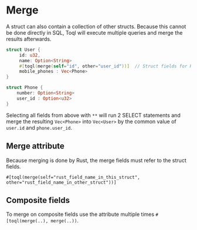 
# Merge
A struct can also contain a collection of other structs. Because this cannot be done directly in SQL, Toql will execute multiple queries and merge the results afterwards. 

```rust
struct User {
	 id: u32,
	 name: Option<String>
	 #[toql(merge(self="id", other="user_id"))]  // Struct fields for Rust comparison
	 mobile_phones : Vec<Phone>
}

struct Phone {
	number: Option<String>
	user_id : Option<u32>
}
```

Selecting all fields from above with `**` will run 2 SELECT statements and merge the resulting `Vec<Phone>` into `Vec<User>` by the common value of `user.id` and `phone.user_id`.

## Merge attribute
Because merging is done by Rust, the merge fields must refer to the struct fields.

`#[toql(merge(self="rust_field_name_in_this_struct", other="rust_field_name_in_other_struct"))] `


## Composite fields

To merge on composite fields use the attribute multiple times `#[toql(merge(..), merge(..))`.
